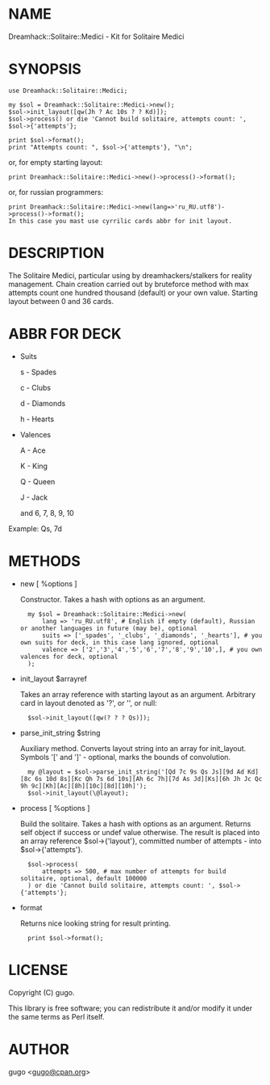 # NAME

Dreamhack::Solitaire::Medici - Kit for Solitaire Medici

# SYNOPSIS

    use Dreamhack::Solitaire::Medici;

    my $sol = Dreamhack::Solitaire::Medici->new();
    $sol->init_layout([qw(Jh ? Ac 10s ? ? Kd)]);
    $sol->process() or die 'Cannot build solitaire, attempts count: ', $sol->{'attempts'};

    print $sol->format();
    print "Attempts count: ", $sol->{'attempts'}, "\n";

or, for empty starting layout:

    print Dreamhack::Solitaire::Medici->new()->process()->format();

or, for russian programmers:

    print Dreamhack::Solitaire::Medici->new(lang=>'ru_RU.utf8')->process()->format();
    In this case you mast use cyrrilic cards abbr for init layout.

# DESCRIPTION

The Solitaire Medici, particular using by dreamhackers/stalkers for reality management.
Chain creation carried out by bruteforce method with max attempts count one hundred thousand (default) or your own value.
Starting layout between 0 and 36 cards.

# ABBR FOR DECK

- Suits 

    s - Spades

    c - Clubs

    d - Diamonds

    h - Hearts

- Valences

    A - Ace

    K - King

    Q - Queen

    J - Jack

    and 6, 7, 8, 9, 10

Example: Qs, 7d

# METHODS

- new \[ %options \]

    Constructor. Takes a hash with options as an argument.

        my $sol = Dreamhack::Solitaire::Medici->new(
            lang => 'ru_RU.utf8', # English if empty (default), Russian or another languages in future (may be), optional
            suits => ['_spades', '_clubs', '_diamonds', '_hearts'], # you own suits for deck, in this case lang ignored, optional
            valence => ['2','3','4','5','6','7','8','9','10',], # you own valences for deck, optional
        );

- init\_layout $arrayref

    Takes an array reference with starting layout as an argument. Arbitrary card in layout denoted as '?', or '', or null:

        $sol->init_layout([qw(? ? ? Qs)]);

- parse\_init\_string $string

    Auxiliary method. Converts layout string into an array for init\_layout. Symbols '\[' and '\]' - optional, marks the bounds of convolution.

        my @layout = $sol->parse_init_string('[Qd 7c 9s Qs Js][9d Ad Kd][8c 6s 10d 8s][Kc Qh 7s 6d 10s][Ah 6c 7h][7d As Jd][Ks][6h Jh Jc Qc 9h 9c][Kh][Ac][8h][10c][8d][10h]');
        $sol->init_layout(\@layout);

- process \[ %options \]

    Build the solitaire. Takes a hash with options as an argument. Returns self object if success or undef value otherwise.
    The result is placed into an array reference $sol->{'layout'}, committed number of attempts - into $sol->{'attempts'}.

        $sol->process(
            attempts => 500, # max number of attempts for build solitaire, optional, default 100000
        ) or die 'Cannot build solitaire, attempts count: ', $sol->{'attempts'};

- format

    Returns nice looking string for result printing.

        print $sol->format();

# LICENSE

Copyright (C) gugo.

This library is free software; you can redistribute it and/or modify
it under the same terms as Perl itself.

# AUTHOR

gugo &lt;gugo@cpan.org>
